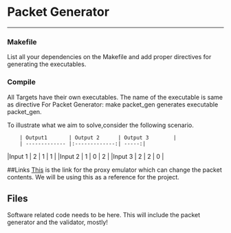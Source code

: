 # Packet Generator
----

### Makefile
List all your dependencies on the Makefile and add proper directives for 
generating the executables.

### Compile
All Targets have their own executables. The name of the executable is same as 
directive
For Packet Generator:
        make packet_gen  generates executable packet_gen.


To illustrate what we aim to solve,consider the following scenario.

        | Output1       | Output 2      | Output 3        |
        | ------------- |:-------------:| -----:|
|Input 1        | 2             | 1             |   1   |
|Input 2        | 1             | 0             |   2   |
|Input 3        | 2             | 2             |    0  |

##Links 
[This](http://www.cs.columbia.edu/~hgs/research/projects/newudpl/) is the link 
for the proxy emulator which can change the packet contents. We will be using 
this as a reference for the project.

## Files

Software related code needs to be here. This will include the packet generator 
and the validator, mostly!


